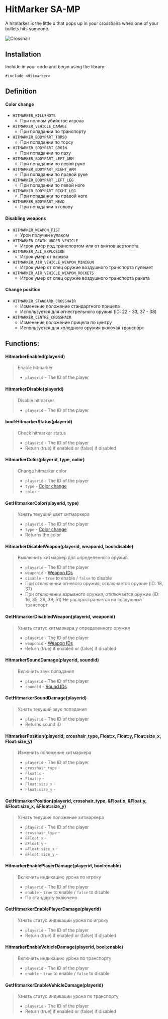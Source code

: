 # HitMarker SA-MP

A hitmarker is the little x that pops up in your crosshairs when one of your bullets hits someone.

![Crosshair](https://user-images.githubusercontent.com/56031386/215626770-c26d8596-7b2f-4647-a064-b6ddd4d63fdc.png)


## Installation

Include in your code and begin using the library:
```pawn
#include <Hitmarker>
```

## Definition

#### Color change
* `HITMARKER_KILLSHOTS`	
  * При полном убийстве игрока
* `HITMARKER_VEHICLE_DAMAGE`
  * При попадании по транспорту
* `HITMARKER_BODYPART_TORSO`
  * При попадании по торсу
* `HITMARKER_BODYPART_GROIN`
  * При попадании по паху
* `HITMARKER_BODYPART_LEFT_ARM`
  * При попадании по левой руке
* `HITMARKER_BODYPART_RIGHT_ARM`
  * При попадании по правой руке
* `HITMARKER_BODYPART_LEFT_LEG`
  * При попадании по левой ноге
* `HITMARKER_BODYPART_RIGHT_LEG`
  * При попадании по правой ноге
* `HITMARKER_BODYPART_HEAD`
  * При попадании в голову
  
#### Disabling weapons
* `HITMARKER_WEAPON_FIST`
  * Урон получен кулаком
* `HITMARKER_DEATH_UNDER_VEHICLE`
  * Игрок умер под транспортом или от винтов вертолета
* `HITMARKER_ALL_EXPLOSION`
  * Игрок умер от взрыва
* `HITMARKER_AIR_VEHICLE_WEAPON_MINIGUN`
  * Игрок умер от спец оружие воздушного транспорта пулемет
* `HITMARKER_AIR_VEHICLE_WEAPON_ROCKETS`
  * Игрок умер от спец оружие воздушного транспорта ракета

#### Change position
* `HITMARKER_STANDARD_CROSSHAIR`
  * Изменение положение стандартного прицела
  * Используется для огнестрельного оружия (ID: 22 - 33, 37 - 38)
* `HITMARKER_CENTRE_CROSSHAIR`
  * Изменение положение прицела по центру
  * Используется для холодного оружия включая транспорт
  
  
## Functions:

#### HitmarkerEnabled(playerid)
> Enable hitmarker
> * `playerid` - The ID of the player

#### HitmarkerDisable(playerid)
> Disable hitmarker
> * `playerid` - The ID of the player
  
#### bool:HitmarkerStatus(playerid)
> Check hitmarker status
> * `playerid` - The ID of the player
> * Return (true) if enabled or (false) if disabled
  
#### HitmarkerColor(playerid, type, color)
> Change hitmarker color
> * `playerid` - The ID of the player
> * `type` - [Color change](https://github.com/Bren828/HitMarker-SA-MP/blob/main/README.md#definition)
> * `color` - 

#### GetHitmarkerColor(playerid, type)
> Узнать текущий цвет хитмаркера
> * `playerid` - The ID of the player
> * `type` - [Color change](https://github.com/Bren828/HitMarker-SA-MP/blob/main/README.md#definition)
> * Returns the color

#### HitmarkerDisableWeapon(playerid, weaponid, bool:disable)
> Выключить хитмаркер для определенного оружия
> * `playerid` - The ID of the player
> * `weaponid` - [Weapon IDs](https://github.com)
> * `disable` - `true` to enable / `false` to disable
> * При отключении огневого оружия, отключается оружие (ID: 18, 37)
> * При отключении взрывного оружия, отключается оружие (ID: 16, 35, 36, 39, 51) Не распространяется на воздушный транспорт.

#### GetHitmarkerDisabledWeapon(playerid, weaponid)
> Узнать статус хитмаркера у определенного оружия
> * `playerid` - The ID of the player
> * `weaponid` - [Weapon IDs](https://github.com)
> * Return (true) if enabled or (false) if disabled

#### HitmarkerSoundDamage(playerid, soundid)
> Включить звук попадания
> * `playerid` - The ID of the player
> * `soundid` - [Sound IDs](https://github.com/openmultiplayer/web/blob/master/docs/scripting/resources/sound-ids.md)

#### GetHitmarkerSoundDamage(playerid)
> Узнать текущий звук попадания
> * `playerid` - The ID of the player
> * Returns sound ID

#### HitmarkerPosition(playerid, crosshair_type, Float:x, Float:y, Float:size_x, Float:size_y)
> Изменить положение хитмаркера 
> * `playerid` - The ID of the player
> * `crosshair_type` - 
> * `Float:x` - 
> * `Float:y` - 
> * `Float:size_x` - 
> * `Float:size_y` - 

#### GetHitmarkerPosition(playerid, crosshair_type, &Float:x, &Float:y, &Float:size_x, &Float:size_y)
> Узнать текущие положение хитмаркера
> * `playerid` - The ID of the player
> * `crosshair_type` - 
> * `&Float:x` - 
> * `&Float:y` - 
> * `&Float:size_x` - 
> * `&Float:size_y` - 

#### HitmarkerEnablePlayerDamage(playerid, bool:enable)
> Включить индикацию урона по игроку
> * `playerid` - The ID of the player
> * `enable` - `true` to enable / `false` to disable
> * По стандарту включено

#### GetHitmarkerEnablePlayerDamage(playerid)
> Узнать статус индикации урона по игроку
> * `playerid` - The ID of the player
> * Return (true) if enabled or (false) if disabled

#### HitmarkerEnableVehicleDamage(playerid, bool:enable)
> Включить индикацию урона по транспорту
> * `playerid` - The ID of the player
> * `enable` - `true` to enable / `false` to disable

#### GetHitmarkerEnableVehicleDamage(playerid)
> Узнать статус индикации урона по транспорту
> * `playerid` - The ID of the player
> * Return (true) if enabled or (false) if disabled
  
 
